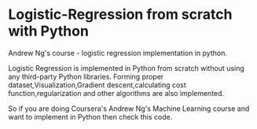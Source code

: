 # Logistic-Regression from scratch with Python
Andrew Ng's course - logistic regression implementation in python. 

Logistic Regression is implemented in Python from scratch without using any third-party Python libraries. Forming proper dataset,Visualization,Gradient descent,calculating cost function,regularization and other algorithms are also implemented. 

So if you are doing Coursera's Andrew Ng's Machine Learning course and want to implement in Python then check this code.

